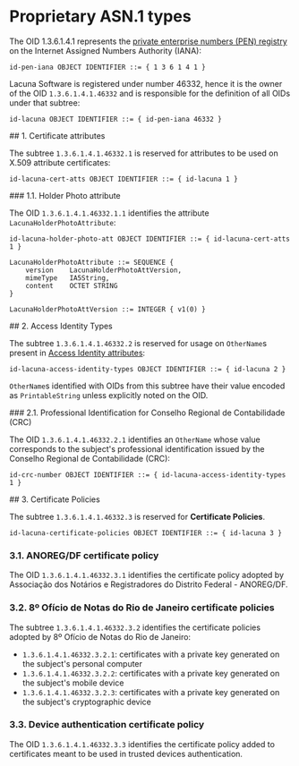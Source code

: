 ﻿# Proprietary ASN.1 types

The OID 1.3.6.1.4.1 represents the [private enterprise numbers (PEN) registry](https://www.iana.org/assignments/enterprise-numbers) on the Internet Assigned Numbers Authority (IANA):

```
id-pen-iana OBJECT IDENTIFIER ::= { 1 3 6 1 4 1 }
```

Lacuna Software is registered under number 46332, hence it is the owner of the OID `1.3.6.1.4.1.46332` and is responsible for the definition of all OIDs under that subtree:

```
id-lacuna OBJECT IDENTIFIER ::= { id-pen-iana 46332 }
```

<a name="cert-atts" />
## 1. Certificate attributes

The subtree `1.3.6.1.4.1.46332.1` is reserved for attributes to be used on X.509 attribute certificates:

```
id-lacuna-cert-atts OBJECT IDENTIFIER ::= { id-lacuna 1 }
```

<a name="holder-photo-att" />
### 1.1. Holder Photo attribute

The OID `1.3.6.1.4.1.46332.1.1` identifies the attribute `LacunaHolderPhotoAttribute`:

```
id-lacuna-holder-photo-att OBJECT IDENTIFIER ::= { id-lacuna-cert-atts 1 }
 
LacunaHolderPhotoAttribute ::= SEQUENCE {
    version    LacunaHolderPhotoAttVersion,
    mimeType   IA5String,
    content    OCTET STRING
}
 
LacunaHolderPhotoAttVersion ::= INTEGER { v1(0) }
```

<a name="access-identity-types" />
## 2. Access Identity Types

The subtree `1.3.6.1.4.1.46332.2` is reserved for usage on `OtherName`s present in [Access Identity attributes](https://tools.ietf.org/html/rfc5755#section-4.4.2):

```
id-lacuna-access-identity-types OBJECT IDENTIFIER ::= { id-lacuna 2 }
```

`OtherName`s identified with OIDs from this subtree have their value encoded as `PrintableString` unless explicitly noted on the OID.

<a name="crc-number" />
### 2.1. Professional Identification for Conselho Regional de Contabilidade (CRC)

The OID `1.3.6.1.4.1.46332.2.1` identifies an `OtherName` whose value corresponds to the subject's professional identification issued by
the Conselho Regional de Contabilidade (CRC):

```
id-crc-number OBJECT IDENTIFIER ::= { id-lacuna-access-identity-types 1 }
```

<a name="certificate-policies" />
## 3. Certificate Policies

The subtree `1.3.6.1.4.1.46332.3` is reserved for **Certificate Policies**.

```
id-lacuna-certificate-policies OBJECT IDENTIFIER ::= { id-lacuna 3 }
```

### 3.1. ANOREG/DF certificate policy

The OID `1.3.6.1.4.1.46332.3.1` identifies the certificate policy adopted by Associação dos Notários e Registradores do Distrito Federal - ANOREG/DF.

### 3.2. 8º Ofício de Notas do Rio de Janeiro certificate policies

The subtree `1.3.6.1.4.1.46332.3.2` identifies the certificate policies adopted by 8º Ofício de Notas do Rio de Janeiro:

* `1.3.6.1.4.1.46332.3.2.1`: certificates with a private key generated on the subject's personal computer
* `1.3.6.1.4.1.46332.3.2.2`: certificates with a private key generated on the subject's mobile device
* `1.3.6.1.4.1.46332.3.2.3`: certificates with a private key generated on the subject's cryptographic device

### 3.3. Device authentication certificate policy

The OID `1.3.6.1.4.1.46332.3.3` identifies the certificate policy added to certificates meant to be used in trusted devices authentication.
